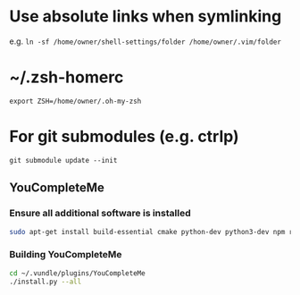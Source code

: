 # Use absolute links when symlinking

e.g. `ln -sf /home/owner/shell-settings/folder /home/owner/.vim/folder`

# ~/.zsh-homerc

`export ZSH=/home/owner/.oh-my-zsh`

# For git submodules (e.g. ctrlp)

`git submodule update --init`

## YouCompleteMe

### Ensure all additional software is installed
```bash
sudo apt-get install build-essential cmake python-dev python3-dev npm rustc
```

### Building YouCompleteMe
```bash
cd ~/.vundle/plugins/YouCompleteMe
./install.py --all
```
